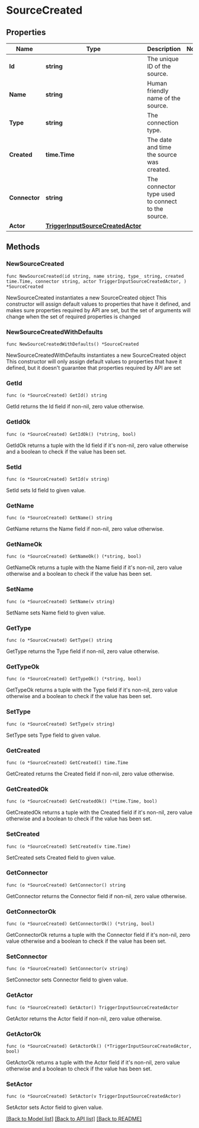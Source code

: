 # SourceCreated

## Properties

Name | Type | Description | Notes
------------ | ------------- | ------------- | -------------
**Id** | **string** | The unique ID of the source. | 
**Name** | **string** | Human friendly name of the source. | 
**Type** | **string** | The connection type. | 
**Created** | **time.Time** | The date and time the source was created. | 
**Connector** | **string** | The connector type used to connect to the source. | 
**Actor** | [**TriggerInputSourceCreatedActor**](TriggerInputSourceCreatedActor.md) |  | 

## Methods

### NewSourceCreated

`func NewSourceCreated(id string, name string, type_ string, created time.Time, connector string, actor TriggerInputSourceCreatedActor, ) *SourceCreated`

NewSourceCreated instantiates a new SourceCreated object
This constructor will assign default values to properties that have it defined,
and makes sure properties required by API are set, but the set of arguments
will change when the set of required properties is changed

### NewSourceCreatedWithDefaults

`func NewSourceCreatedWithDefaults() *SourceCreated`

NewSourceCreatedWithDefaults instantiates a new SourceCreated object
This constructor will only assign default values to properties that have it defined,
but it doesn't guarantee that properties required by API are set

### GetId

`func (o *SourceCreated) GetId() string`

GetId returns the Id field if non-nil, zero value otherwise.

### GetIdOk

`func (o *SourceCreated) GetIdOk() (*string, bool)`

GetIdOk returns a tuple with the Id field if it's non-nil, zero value otherwise
and a boolean to check if the value has been set.

### SetId

`func (o *SourceCreated) SetId(v string)`

SetId sets Id field to given value.


### GetName

`func (o *SourceCreated) GetName() string`

GetName returns the Name field if non-nil, zero value otherwise.

### GetNameOk

`func (o *SourceCreated) GetNameOk() (*string, bool)`

GetNameOk returns a tuple with the Name field if it's non-nil, zero value otherwise
and a boolean to check if the value has been set.

### SetName

`func (o *SourceCreated) SetName(v string)`

SetName sets Name field to given value.


### GetType

`func (o *SourceCreated) GetType() string`

GetType returns the Type field if non-nil, zero value otherwise.

### GetTypeOk

`func (o *SourceCreated) GetTypeOk() (*string, bool)`

GetTypeOk returns a tuple with the Type field if it's non-nil, zero value otherwise
and a boolean to check if the value has been set.

### SetType

`func (o *SourceCreated) SetType(v string)`

SetType sets Type field to given value.


### GetCreated

`func (o *SourceCreated) GetCreated() time.Time`

GetCreated returns the Created field if non-nil, zero value otherwise.

### GetCreatedOk

`func (o *SourceCreated) GetCreatedOk() (*time.Time, bool)`

GetCreatedOk returns a tuple with the Created field if it's non-nil, zero value otherwise
and a boolean to check if the value has been set.

### SetCreated

`func (o *SourceCreated) SetCreated(v time.Time)`

SetCreated sets Created field to given value.


### GetConnector

`func (o *SourceCreated) GetConnector() string`

GetConnector returns the Connector field if non-nil, zero value otherwise.

### GetConnectorOk

`func (o *SourceCreated) GetConnectorOk() (*string, bool)`

GetConnectorOk returns a tuple with the Connector field if it's non-nil, zero value otherwise
and a boolean to check if the value has been set.

### SetConnector

`func (o *SourceCreated) SetConnector(v string)`

SetConnector sets Connector field to given value.


### GetActor

`func (o *SourceCreated) GetActor() TriggerInputSourceCreatedActor`

GetActor returns the Actor field if non-nil, zero value otherwise.

### GetActorOk

`func (o *SourceCreated) GetActorOk() (*TriggerInputSourceCreatedActor, bool)`

GetActorOk returns a tuple with the Actor field if it's non-nil, zero value otherwise
and a boolean to check if the value has been set.

### SetActor

`func (o *SourceCreated) SetActor(v TriggerInputSourceCreatedActor)`

SetActor sets Actor field to given value.



[[Back to Model list]](../README.md#documentation-for-models) [[Back to API list]](../README.md#documentation-for-api-endpoints) [[Back to README]](../README.md)


